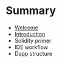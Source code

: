 # Summary

* [Welcome](README.md)
* [Introduction](chapter1.md)
* Solidity primer
* IDE workflow
* Dapp structure

